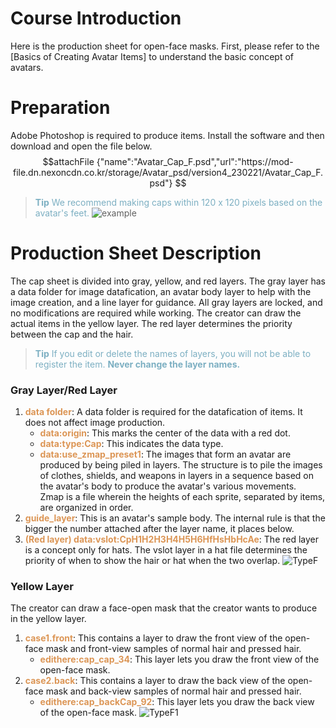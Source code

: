 # Course Introduction
Here is the production sheet for open-face masks. 
First, please refer to the [Basics of Creating Avatar Items] to understand the basic concept of avatars.

# Preparation
Adobe Photoshop is required to produce items. Install the software and then download and open the file below.
$$attachFile
{"name":"Avatar_Cap_F.psd","url":"https://mod-file.dn.nexoncdn.co.kr/storage/Avatar_psd/version4_230221/Avatar_Cap_F.psd"}
$$

><span style="color: #7CAFC2"> **Tip**
> We recommend making caps within 120 x 120 pixels based on the avatar's feet.</span>
> ![example](https://mod-file.dn.nexoncdn.co.kr/bbs/16769485559327fc72cf03aca4128998b423540c3e049.png{"width":"150px"} "example")

# Production Sheet Description
The cap sheet is divided into gray, yellow, and red layers.
The gray layer has a data folder for image datafication, an avatar body layer to help with the image creation, and a line layer for guidance. All gray layers are locked, and no modifications are required while working.
The creator can draw the actual items in the yellow layer.
The red layer determines the priority between the cap and the hair.

> <span style="color: #7cafc2">**Tip**
> If you edit or delete the names of layers, you will not be able to register the item.
> **Never change the layer names.**</span>

### Gray Layer/Red Layer
1. <span style="color: #dc9656">**data folder**</span>: A data folder is required for the datafication of items. It does not affect image production.
    * <span style="color: #dc9656">**data:origin**</span>: This marks the center of the data with a red dot.
    * <span style="color: #dc9656">**data:type:Cap**</span>: This indicates the data type.
    * <span style="color: #dc9656">**data:use_zmap_preset1**</span>: The images that form an avatar are produced by being piled in layers. The structure is to pile the images of clothes, shields, and weapons in layers in a sequence based on the avatar's body to produce the avatar's various movements.<br>Zmap is a file wherein the heights of each sprite, separated by items, are organized in order.
2. <span style="color: #dc9656">**guide_layer**</span>: This is an avatar's sample body. The internal rule is that the bigger the number attached after the layer name, it places below.<br>
3. <span style="color: #dc9656">**(Red layer) data:vslot:CpH1H2H3H4H5H6HfHsHbHcAe**</span>: The red layer is a concept only for hats. The vslot layer in a hat file determines the priority of when to show the hair or hat when the two overlap.
![TypeF](https://mod-file.dn.nexoncdn.co.kr/bbs/16770339977519ce67c0abb134ff4b6e40e636da925d6.png "TypeF")
### Yellow Layer
The creator can draw a face-open mask that the creator wants to produce in the yellow layer.
1. <span style="color: #dc9656">**case1.front**</span>: This contains a layer to draw the front view of the open-face mask and front-view samples of normal hair and pressed hair.
    * <span style="color: #dc9656">**edithere:cap_cap_34**</span>: This layer lets you draw the front view of the open-face mask.
2. <span style="color: #dc9656">**case2.back**</span>: This contains a layer to draw the back view of the open-face mask and back-view samples of normal hair and pressed hair.
    * <span style="color: #dc9656">**edithere:cap_backCap_92**</span>: This layer lets you draw the back view of the open-face mask.
![TypeF1](https://mod-file.dn.nexoncdn.co.kr/bbs/1677034011337213501bd84684eeebd56d177670563f1.png "TypeF1")